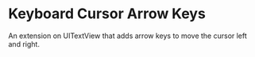 # Keyboard Cursor Arrow Keys

An extension on UITextView that adds arrow keys to move the cursor left and right.
